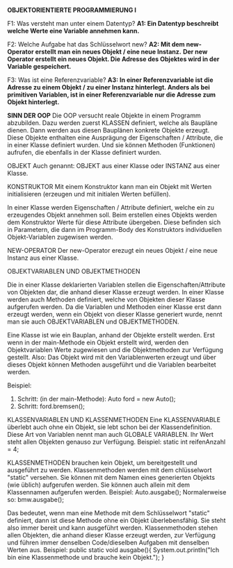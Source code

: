 **OBJEKTORIENTIERTE PROGRAMMIERUNG I**

F1: Was versteht man unter einem Datentyp?
**A1: Ein Datentyp beschreibt welche Werte eine Variable annehmen kann.**

F2: Welche Aufgabe hat das Schlüsselwort new?
**A2: Mit dem new-Operator erstellt man ein neues Objekt / eine neue Instanz.**
**Der new Operator erstellt ein neues Objekt. Die Adresse des Objektes wird in der Variable gespeichert.**

F3: Was ist eine Referenzvariable?
**A3: In einer Referenzvariable ist die Adresse zu einem Objekt / zu einer Instanz hinterlegt.
Anders als bei primitiven Variablen, ist in einer Referenzvariable nur die Adresse zum Objekt hinterlegt.**

**SINN DER OOP**
Die OOP versucht reale Objekte in einem Programm abzubilden. Dazu werden zuerst KLASSEN definiert, welche als Baupläne
dienen. Dann werden aus diesen Bauplänen konkrete Objekte erzeugt. Diese Objekte enthalten eine Ausprägung 
der Eigenschaften / Attribute, die in einer Klasse definiert wurden. Und sie können Methoden (Funktionen) aufrufen, die
ebenfalls in der Klasse definiert wurden.

OBJEKT
Auch genannt:
OBJEKT aus einer Klasse oder INSTANZ aus einer Klasse.


KONSTRUKTOR
Mit einem Konstruktor kann man ein Objekt mit Werten initialisieren (erzeugen und mit initialen Werten befüllen).

In einer Klasse werden Eigenschaften / Attribute definiert, welche ein zu erzeugendes Objekt annehmen soll.
Beim erstellen eines Objekts werden dem Konstruktor Werte für diese Attribute übergeben. Diese befinden sich 
in Parametern, die dann im Programm-Body des Konstruktors individuellen Objekt-Variablen zugewisen werden.



NEW-OPERATOR
Der new-Operator erezugt ein neues Objekt / eine neue Instanz aus einer Klasse.


OBJEKTVARIABLEN UND OBJEKTMETHODEN

Die in einer Klasse deklarierten Variablen stellen die Eigenschaften/Attribute von Objekten dar, die anhand dieser 
Klasse erzeugt werden. In einer Klasse werden auch Methoden definiert, welche von Objekten dieser Klasse aufgerufen
werden.
Da die Variablen und Methoden einer Klasse erst dann erzeugt werden, wenn ein Objekt von dieser Klasse generiert wurde, 
nennt man sie auch OBJEKTVARIABLEN und OBJEKTMETHODEN.

Eine Klasse ist wie ein Bauplan, anhand der Objekte erstellt werden. Erst wenn in der main-Methode ein Objekt 
erstellt wird, werden den Objektvariablen Werte zugewiesen und die Objektmethoden zur Verfügung gestellt.
Also: Das Objekt wird mit den Variablenwerten erzeugt und über dieses Objekt können Methoden ausgeführt und 
die Variablen bearbeitet werden.


Beispiel:
1. Schritt: (in der main-Methode): Auto ford = new Auto();
2. Schritt: ford.bremsen();


KLASSENVARIABLEN UND KLASSENMETHODEN
Eine KLASSENVARIABLE überlebt auch ohne ein Objekt, sie lebt schon bei der Klassendefinition. Diese Art von Variablen 
nennt man auch GLOBALE VARIABLEN. Ihr Wert steht allen Objekten genauso zur Verfügung. 
Beispiel: static int reifenAnzahl = 4;

KLASSENMETHODEN brauchen kein Objekt, um bereitgestellt und ausgeführt zu werden. Klassenmethoden werden mit dem
chlüsselwort "static" versehen. Sie können mit dem Namen eines generierten Objekts (wie üblich) aufgerufen werden.
Sie können auch allein mit dem Klassennamen aufgerufen werden. Beispiel: Auto.ausgabe();
Normalerweise so: bmw.ausgabe();

Das bedeutet, wenn man eine Methode mit dem Schlüsselwort "static" definiert, dann ist diese Methode ohne ein Objekt 
überlebensfähig. Sie steht also immer bereit und kann ausgeführt werden. Klassenmethoden stehen allen Objekten, 
die anhand dieser Klasse erzeugt werden, zur Verfügung und führen immer denselben Code/dieselben Aufgaben mit denselben 
Werten aus. Beispiel:
  public static void ausgabe(){
    System.out.println("Ich bin eine Klassenmethode und brauche kein Objekt.");
  }
